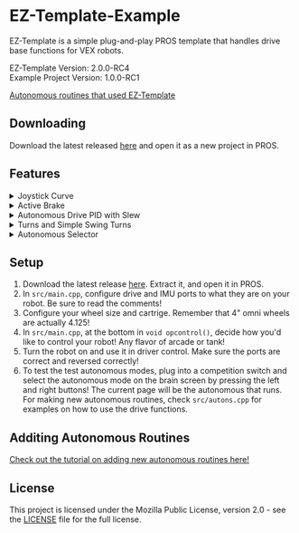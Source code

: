 # EZ-Template-Example
EZ-Template is a simple plug-and-play PROS template that handles drive base functions for VEX robots.  

EZ-Template Version: 2.0.0-RC4  
Example Project Version: 1.0.0-RC1

[Autonomous routines that used EZ-Template](https://photos.app.goo.gl/yRwuvmq7hDoM4f6EA)

## Downloading

Download the latest released [here](https://github.com/EZ-Robotics/EZ-Template-Example/releases/latest) and open it as a new project in PROS.

## Features
<details closed>
<summary><bold>Joystick Curve</bold></summary>
<br>

> Using the [5225 curves from 2018](https://www.desmos.com/calculator/rcfjjg83zx), (explained [here](https://www.vexforum.com/t/team-5225a-in-the-zone-code-release-yes-you-read-that-right/63199/10)).  The x-axis is the joystick input and the y-axis is the motor output.  

> Normally, pushing the joystick half way means the robot goes half speed.  With an input curve, pushing the joystick half way may only move the robot at 1/4 power.  This means more of the joystick movement goes to lower speeds, giving you more control of the robot.

> When the robot is on, tapping/holding the left/right arrows will increase/decrease how large the curve is.  When arcade is enabled, each stick will have it's own curve.  The y/a buttons will increase/decrease the curve for the right stick.  

> After you find values you like, in `src/main.cpp` set `chassis.set_curve_default(0, 0)` to whatever you liked!  The first parameter is left stick, second is right stick. 

</details>



<details closed>

<summary><bold>Active Brake</bold></summary>
<br>

> If you put the motors on brake type hold, a robot can still push the robot a bit, and when you let go of the joysticks the robot just locks in place.  Active brake runs a P loop on the drive when you let go of the joysticks.  By adjusting the kP, you adjust how hard the robot fights back.  If you make it smaller, there will be a larger deadzone and you'll coast a little bit.  Active brake vs brake type is personal preference.

> To adjust the kP, in `src/main.cpp` change `chassis.set_active_brake(0)` to whatever you like!  We suggest around 0.1.

</details>



<details closed>

<summary><bold>Autonomous Drive PID with Slew</bold></summary>
<br>

> In autonomous, you input inches, the code converts that to ticks and that's our target position, the robot gets to that position using PD.  The robot also uses the IMU to maintain a heading while driving straight.

> The robot also ramps up from a minimum speed to a maximum speed for X inches, that can be adjusted in `src/autons.cpp` in `default_constants()`.  Make sure to uncomment `default_constants` in `src/main.cpp` too!.

> [Check out the tutorial on adding new autonomous routines here!](https://ez-robotics.github.io/EZ-Template/docs/Tutorials/autons.html)

</details>



<details closed>

<summary><bold>Turns and Simple Swing Turns</bold></summary>
<br>

> In autonomous, you input degrees and the robot turns to that angle using PID.

> The swing turns are `ez::LEFT_SWING` and `ez::RIGHT_SWING`, these functions turn using one side of the drive.

> [Check out the tutorial on adding new autonomous routines here!](https://ez-robotics.github.io/EZ-Template/docs/Tutorials/autons.html)

</details>



<details closed>

<summary><bold>Autonomous Selector</bold></summary>
<br>

> While the robot is in disabled, you can select an autonomous routine by pressing the left/right buttons on the brain!  The page it's on when autonomous is enabled is the routine that will run.

> [Check out the tutorial on adding new autonomous routines here!](https://ez-robotics.github.io/EZ-Template/docs/Tutorials/autons.html)

</details>


## Setup
1) Download the latest release [here](https://github.com/EZ-Robotics/EZ-Template-Example/releases/latest).  Extract it, and open it in PROS.
2) In `src/main.cpp`, configure drive and IMU ports to what they are on your robot.  Be sure to read the comments!
3) Configure your wheel size and cartrige.  Remember that 4" omni wheels are actually 4.125!
4) In `src/main.cpp`, at the bottom in `void opcontrol()`, decide how you'd like to control your robot!  Any flavor of arcade or tank!
5) Turn the robot on and use it in driver control.  Make sure the ports are correct and reversed correctly!
6) To test the test autonomous modes, plug into a competition switch and select the autonomous mode on the brain screen by pressing the left and right buttons!  The current page will be the autonomous that runs.  For making new autonomous routines, check `src/autons.cpp` for examples on how to use the drive functions.

## Additing Autonomous Routines
[Check out the tutorial on adding new autonomous routines here!](https://ez-robotics.github.io/EZ-Template/docs/Tutorials/autons.html)

## License

This project is licensed under the Mozilla Public License, version 2.0 - see the [LICENSE](LICENSE)
file for the full license.
